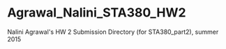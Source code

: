 # Agrawal_Nalini_STA380_HW2
Nalini Agrawal's HW 2 Submission Directory (for STA380_part2), summer 2015
